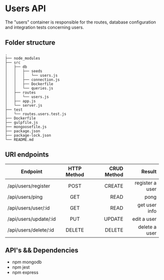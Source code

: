 # Users API

The "users" container is responsible for the routes, database configuration and integration tests concerning users.

## Folder structure

```
.
├── node_modules
├── src
│   ├── db
│   │   ├── seeds
│   │   │   └── users.js
│   │   ├── connection.js
│   │   ├── Dockerfile
│   │   └── queries.js
│   ├── routes
│   │   └── users.js
│   ├── app.js
│   └── server.js
├── test
│   └── routes.users.test.js
├── Dockerfile
├── gulpfile.js
├── mongoosefile.js
├── package.json
├── package-lock.json
└── README.md
```

## URI endpoints

| Endpoint              | HTTP Method | CRUD Method |          Result |
| --------------------- | :---------: | ----------: | --------------: |
| /api/users/register   |    POST     |      CREATE | register a user |
| /api/users/ping       |    GET      |        READ |            pong |
| /api/users/user/:id   |    GET      |        READ |   get user info |
| /api/users/update/:id |    PUT      |      UPDATE |     edit a user |
| /api/users/delete/:id |    DELETE   |      DELETE |   delete a user |

## API's && Dependencies

* npm mongodb
* npm jest
* npm express